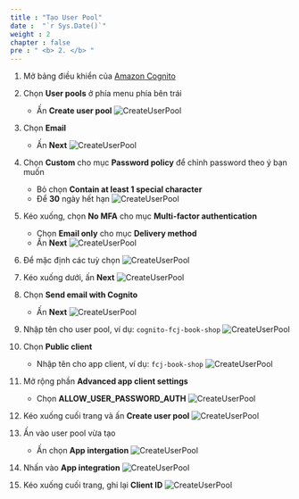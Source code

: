 ```yaml
---
title : "Tạo User Pool"
date :  "`r Sys.Date()`" 
weight : 2
chapter : false
pre : " <b> 2. </b> "
---
```

1. Mở bảng điều khiển của [Amazon Cognito](https://ap-southeast-1.console.aws.amazon.com/cognito/v2/idp/user-pools?region=ap-southeast-1)
2. Chọn **User pools** ở phía menu phía bên trái
    - Ấn **Create user pool**
![CreateUserPool](/images/1/1.png?width=90pc)
3. Chọn **Email**
    - Ấn **Next**
![CreateUserPool](/images/1/2.png?width=90pc)

4. Chọn **Custom** cho mục **Password policy** để chỉnh password theo ý bạn muốn
    - Bỏ chọn **Contain at least 1 special character**
    - Để **30** ngày hết hạn
![CreateUserPool](/images/1/3.png?width=90pc)

5. Kéo xuống, chọn **No MFA** cho mục **Multi-factor authentication**
    - Chọn **Email only** cho mục **Delivery method**
    - Ấn **Next**
![CreateUserPool](/images/1/4.png?width=90pc)
6. Để mặc định các tuỳ chọn
![CreateUserPool](/images/1/5.png?width=90pc)
7. Kéo xuống dưới, ấn **Next**
![CreateUserPool](/images/1/6.png?width=90pc)
8. Chọn **Send email with Cognito**
    - Ấn **Next**
![CreateUserPool](/images/1/7.png?width=90pc)

9. Nhập tên cho user pool, ví dụ: `cognito-fcj-book-shop`
![CreateUserPool](/images/1/8.png?width=90pc)

10. Chọn **Public client**
    - Nhập tên cho app client, ví dụ: `fcj-book-shop`
![CreateUserPool](/images/1/9.png?width=90pc)

11. Mở rộng phần **Advanced app client settings**
    - Chọn **ALLOW_USER_PASSWORD_AUTH**
![CreateUserPool](/images/1/10.png?width=90pc)

12. Kéo xuống cuối trang và ấn **Create user pool**
![CreateUserPool](/images/1/11.png?width=90pc)

13. Ấn vào user pool vừa tạo
    - Ấn chọn **App intergation**
![CreateUserPool](/images/1/12.png?width=90pc)
14. Nhấn vào **App integration**
![CreateUserPool](/images/1/13.png?width=90pc)

15. Kéo xuống cuối trang, ghi lại **Client ID**
 ![CreateUserPool](/images/1/14.png?width=90pc)
